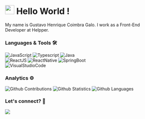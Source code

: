 
<h1><img src="https://emojis.slackmojis.com/emojis/images/1531849430/4246/blob-sunglasses.gif?1531849430" width="30"/> Hello World ! </h1>


My name is Gustavo Henrique Coimbra Galo. I work as a Front-End Developer at Helpper.

<!-- ![](http://estruyf-github.azurewebsites.net/api/VisitorHit?user=GustavoGalo&repo=GustavoGalo&countColorcountColor) -->

### Languages & Tools 🛠  
![JavaScript](https://img.shields.io/badge/-JavaScript-05122A?style=flat&color=green)&nbsp;![Typescript](https://img.shields.io/badge/-Typescript-05122A?style=flat&color=green)&nbsp;![Java](https://img.shields.io/badge/-Java-05122A?style=flat&color=green)&nbsp;  
![ReactJS](https://img.shields.io/badge/-ReactJS-05122A?style=flat&color=orange)&nbsp;![ReactNative](https://img.shields.io/badge/-ReactNative-05122A?style=flat&color=orange)&nbsp;![SpringBoot](https://img.shields.io/badge/-SpringBoot-05122A?style=flat&color=orange)&nbsp;  
![VisualStudioCode](https://img.shields.io/badge/-VisualStudioCode-05122A?style=flat&color=gray)&nbsp;  


### Analytics ⚙️

![Github Contributions](https://github-readme-streak-stats.herokuapp.com/?user=GustavoGalo&hide_border=true&theme=dark)
![Github Statistics](https://github-readme-stats.vercel.app/api/?username=GustavoGalo&count_private=true&show_icons=true&theme=dark)
![Github Languages](https://github-readme-stats.vercel.app/api/top-langs/?username=GustavoGalo&layout=compact&count_private=true&theme=dark)

### Let's connect? 🤝

<p align="left">

<a href="https://www.linkedin.com/in/gustavo-galo-7157a0163/"><img src="https://img.shields.io/badge/-LinkedIn-0077B5?style=flat&logo=Linkedin&logoColor=white"/></a>

</p>

